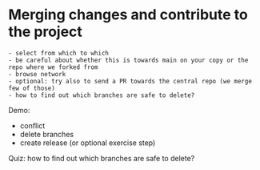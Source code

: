 # Merging changes and contribute to the project

```{exercise} Merging branches with pull requests (20 min)
- select from which to which
- be careful about whether this is towards main on your copy or the repo where we forked from
- browse network
- optional: try also to send a PR towards the central repo (we merge few of those)
- how to find out which branches are safe to delete?
```

Demo:
- conflict
- delete branches
- create release (or optional exercise step)

Quiz: how to find out which branches are safe to delete?
